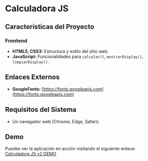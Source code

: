 # Calculadora JS

## Características del Proyecto

### Frontend
- **HTML5, CSS3:** Estructura y estilo del sitio web.
- **JavaScript:** Funcionalidades para `calcular()`, `mostrarDisplay()`, `limpiarDisplay()`.

## Enlaces Externos 

- **GoogleFonts:** [https://fonts.googleapis.com](https://fonts.googleapis.com)

## Requisitos del Sistema 

- Un navegador web (Chrome, Edge, Safari).

## Demo

Puedes ver la aplicación en acción visitando el siguiente enlace: [Calculadora JS v2 DEMO](https://richcrd.github.io/calculator-JS/)